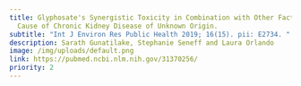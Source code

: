 ```yaml
---
title: Glyphosate's Synergistic Toxicity in Combination with Other Factors as a
  Cause of Chronic Kidney Disease of Unknown Origin.
subtitle: "Int J Environ Res Public Health 2019; 16(15). pii: E2734. "
description: Sarath Gunatilake, Stephanie Seneff and Laura Orlando
image: /img/uploads/default.png
link: https://pubmed.ncbi.nlm.nih.gov/31370256/
priority: 2
---
```

